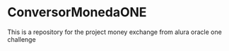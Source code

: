 # ConversorMonedaONE
This is a repository for the project money exchange from alura oracle one challenge
